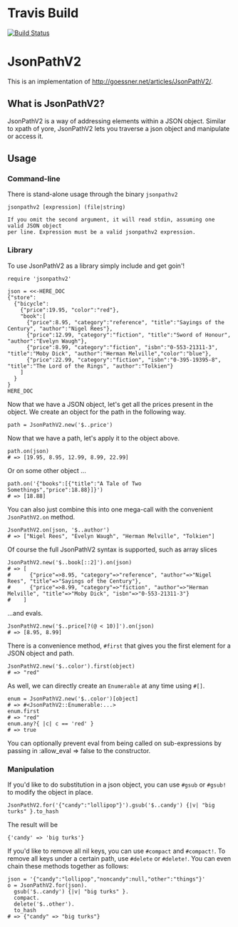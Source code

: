 # Travis Build
[![Build Status](https://travis-ci.org/Skarlso/jsonpathv2.svg?branch=master)](https://travis-ci.org/Skarlso/jsonpathv2)

# JsonPathV2

This is an implementation of http://goessner.net/articles/JsonPathV2/.

## What is JsonPathV2?

JsonPathV2 is a way of addressing elements within a JSON object. Similar to xpath of yore, JsonPathV2 lets you
traverse a json object and manipulate or access it.

## Usage

### Command-line

There is stand-alone usage through the binary `jsonpathv2`

    jsonpathv2 [expression] (file|string)

    If you omit the second argument, it will read stdin, assuming one valid JSON object
    per line. Expression must be a valid jsonpathv2 expression.

### Library

To use JsonPathV2 as a library simply include and get goin'!

~~~~~ {ruby}
require 'jsonpathv2'

json = <<-HERE_DOC
{"store":
  {"bicycle":
    {"price":19.95, "color":"red"},
    "book":[
      {"price":8.95, "category":"reference", "title":"Sayings of the Century", "author":"Nigel Rees"},
      {"price":12.99, "category":"fiction", "title":"Sword of Honour", "author":"Evelyn Waugh"},
      {"price":8.99, "category":"fiction", "isbn":"0-553-21311-3", "title":"Moby Dick", "author":"Herman Melville","color":"blue"},
      {"price":22.99, "category":"fiction", "isbn":"0-395-19395-8", "title":"The Lord of the Rings", "author":"Tolkien"}
    ]
  }
}
HERE_DOC
~~~~~

Now that we have a JSON object, let's get all the prices present in the object. We create an object for the path
in the following way.

~~~~~ {ruby}
path = JsonPathV2.new('$..price')
~~~~~

Now that we have a path, let's apply it to the object above.

~~~~~ {ruby}
path.on(json)
# => [19.95, 8.95, 12.99, 8.99, 22.99]
~~~~~

Or on some other object ...

~~~~~ {ruby}
path.on('{"books":[{"title":"A Tale of Two Somethings","price":18.88}]}')
# => [18.88]
~~~~~

You can also just combine this into one mega-call with the convenient `JsonPathV2.on` method.

~~~~~ {ruby}
JsonPathV2.on(json, '$..author')
# => ["Nigel Rees", "Evelyn Waugh", "Herman Melville", "Tolkien"]
~~~~~

Of course the full JsonPathV2 syntax is supported, such as array slices

~~~~~ {ruby}
JsonPathV2.new('$..book[::2]').on(json)
# => [
#      {"price"=>8.95, "category"=>"reference", "author"=>"Nigel Rees", "title"=>"Sayings of the Century"},
#      {"price"=>8.99, "category"=>"fiction", "author"=>"Herman Melville", "title"=>"Moby Dick", "isbn"=>"0-553-21311-3"}
#    ]
~~~~~

...and evals.

~~~~~ {ruby}
JsonPathV2.new('$..price[?(@ < 10)]').on(json)
# => [8.95, 8.99]
~~~~~

There is a convenience method, `#first` that gives you the first element for a JSON object and path.

~~~~~ {ruby}
JsonPathV2.new('$..color').first(object)
# => "red"
~~~~~

As well, we can directly create an `Enumerable` at any time using `#[]`.

~~~~~ {ruby}
enum = JsonPathV2.new('$..color')[object]
# => #<JsonPathV2::Enumerable:...>
enum.first
# => "red"
enum.any?{ |c| c == 'red' }
# => true
~~~~~

You can optionally prevent eval from being called on sub-expressions by passing in :allow_eval => false to the constructor.

### Manipulation

If you'd like to do substitution in a json object, you can use `#gsub` or `#gsub!` to modify the object in place.

~~~~~ {ruby}
JsonPathV2.for('{"candy":"lollipop"}').gsub('$..candy') {|v| "big turks" }.to_hash
~~~~~

The result will be

~~~~~ {ruby}
{'candy' => 'big turks'}
~~~~~

If you'd like to remove all nil keys, you can use `#compact` and `#compact!`. To remove all keys under a certain path, use `#delete` or `#delete!`. You can even chain these methods together as follows:

~~~~~ {ruby}
json = '{"candy":"lollipop","noncandy":null,"other":"things"}'
o = JsonPathV2.for(json).
  gsub('$..candy') {|v| "big turks" }.
  compact.
  delete('$..other').
  to_hash
# => {"candy" => "big turks"}
~~~~~
